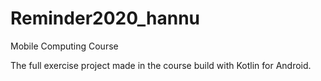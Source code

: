 # Reminder2020_hannu

Mobile Computing Course <br />

The full exercise project made in the course build with Kotlin for Android.
